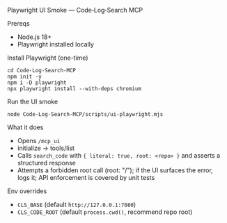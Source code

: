 Playwright UI Smoke — Code‑Log‑Search MCP

Prereqs
- Node.js 18+
- Playwright installed locally

Install Playwright (one-time)
```
cd Code-Log-Search-MCP
npm init -y
npm i -D playwright
npx playwright install --with-deps chromium
```

Run the UI smoke
```
node Code-Log-Search-MCP/scripts/ui-playwright.mjs
```

What it does
- Opens `/mcp_ui`
- initialize → tools/list
- Calls `search_code` with `{ literal: true, root: <repo> }` and asserts a structured response
- Attempts a forbidden root call (root: "/"); if the UI surfaces the error, logs it; API enforcement is covered by unit tests

Env overrides
- `CLS_BASE` (default `http://127.0.0.1:7080`)
- `CLS_CODE_ROOT` (default `process.cwd()`, recommend repo root)

